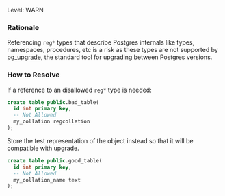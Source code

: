 Level: WARN

### Rationale

Referencing `reg*` types that describe Postgres internals like types, namespaces, procedures, etc is a risk as these types are not supported by [pg_upgrade](https://www.postgresql.org/docs/current/pgupgrade.html), the standard tool for upgrading between Postgres versions.

### How to Resolve

If a reference to an disallowed `reg*` type is needed:

```sql
create table public.bad_table(
  id int primary key,
  -- Not Allowed
  my_collation regcollation
);
```

Store the test representation of the object instead so that it will be compatible with upgrade.

```sql
create table public.good_table(
  id int primary key,
  -- Not Allowed
  my_collation_name text
);
```
